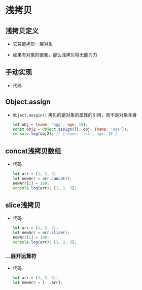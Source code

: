 # 浅拷贝

## 浅拷贝定义

  - 它只能拷贝一层对象

  - 如果有对象的嵌套，那么浅拷贝将无能为力

## 手动实现

  - 代码

## Object.assign

  - `Object.assgin()` 拷贝的是对象的属性的引用，而不是对象本身

    ```javascript
    let obj = {name: 'xgg', age: 18};
    const obj2 = Object.assign({}, obj, {name: 'sss'});
    console.log(obj2); // { name: 'sss', age: 18 }
    ```

## concat浅拷贝数组

  - 代码

    ```javascript
    let arr = [1, 2, 3]
    let newArr = arr.cancat();
    newArr[1] = 100;
    console.log(arr); [1, 2, 3];
    ```

## slice浅拷贝

  - 代码

    ```javascript
    let arr = [1, 2, 3];
    let newArr = arr.slice();
    newArr[1] = 100;
    console.log(arr); [1, 2, 3];
    ```

### ...展开运算符

  - 代码

    ```javascript
    let arr = [1, 2, 3];
    let newArr = [...arr];
    ```
